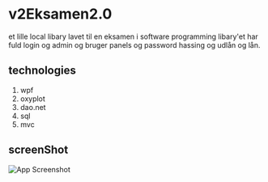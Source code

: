 # v2Eksamen2.0
 et lille local libary lavet til en eksamen i software programming libary'et har fuld login og admin og bruger panels og password hassing og udlån og lån.
 ## technologies 
 1. wpf
 2. oxyplot
 3. dao.net
 4. sql
 5. mvc
## screenShot
![App Screenshot](https://i.ibb.co/qBH3b1W/42121241421241.png)
